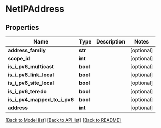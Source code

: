 # NetIPAddress

## Properties
Name | Type | Description | Notes
------------ | ------------- | ------------- | -------------
**address_family** | **str** |  | [optional] 
**scope_id** | **int** |  | [optional] 
**is_i_pv6_multicast** | **bool** |  | [optional] 
**is_i_pv6_link_local** | **bool** |  | [optional] 
**is_i_pv6_site_local** | **bool** |  | [optional] 
**is_i_pv6_teredo** | **bool** |  | [optional] 
**is_i_pv4_mapped_to_i_pv6** | **bool** |  | [optional] 
**address** | **int** |  | [optional] 

[[Back to Model list]](../README.md#documentation-for-models) [[Back to API list]](../README.md#documentation-for-api-endpoints) [[Back to README]](../README.md)

